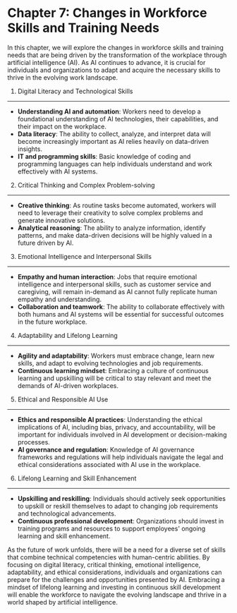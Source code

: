 Chapter 7: Changes in Workforce Skills and Training Needs
=========================================================

In this chapter, we will explore the changes in workforce skills and training needs that are being driven by the transformation of the workplace through artificial intelligence (AI). As AI continues to advance, it is crucial for individuals and organizations to adapt and acquire the necessary skills to thrive in the evolving work landscape.

1. Digital Literacy and Technological Skills
--------------------------------------------

* **Understanding AI and automation**: Workers need to develop a foundational understanding of AI technologies, their capabilities, and their impact on the workplace.
* **Data literacy**: The ability to collect, analyze, and interpret data will become increasingly important as AI relies heavily on data-driven insights.
* **IT and programming skills**: Basic knowledge of coding and programming languages can help individuals understand and work effectively with AI systems.

2. Critical Thinking and Complex Problem-solving
------------------------------------------------

* **Creative thinking**: As routine tasks become automated, workers will need to leverage their creativity to solve complex problems and generate innovative solutions.
* **Analytical reasoning**: The ability to analyze information, identify patterns, and make data-driven decisions will be highly valued in a future driven by AI.

3. Emotional Intelligence and Interpersonal Skills
--------------------------------------------------

* **Empathy and human interaction**: Jobs that require emotional intelligence and interpersonal skills, such as customer service and caregiving, will remain in-demand as AI cannot fully replicate human empathy and understanding.
* **Collaboration and teamwork**: The ability to collaborate effectively with both humans and AI systems will be essential for successful outcomes in the future workplace.

4. Adaptability and Lifelong Learning
-------------------------------------

* **Agility and adaptability**: Workers must embrace change, learn new skills, and adapt to evolving technologies and job requirements.
* **Continuous learning mindset**: Embracing a culture of continuous learning and upskilling will be critical to stay relevant and meet the demands of AI-driven workplaces.

5. Ethical and Responsible AI Use
---------------------------------

* **Ethics and responsible AI practices**: Understanding the ethical implications of AI, including bias, privacy, and accountability, will be important for individuals involved in AI development or decision-making processes.
* **AI governance and regulation**: Knowledge of AI governance frameworks and regulations will help individuals navigate the legal and ethical considerations associated with AI use in the workplace.

6. Lifelong Learning and Skill Enhancement
------------------------------------------

* **Upskilling and reskilling**: Individuals should actively seek opportunities to upskill or reskill themselves to adapt to changing job requirements and technological advancements.
* **Continuous professional development**: Organizations should invest in training programs and resources to support employees' ongoing learning and skill enhancement.

As the future of work unfolds, there will be a need for a diverse set of skills that combine technical competencies with human-centric abilities. By focusing on digital literacy, critical thinking, emotional intelligence, adaptability, and ethical considerations, individuals and organizations can prepare for the challenges and opportunities presented by AI. Embracing a mindset of lifelong learning and investing in continuous skill development will enable the workforce to navigate the evolving landscape and thrive in a world shaped by artificial intelligence.
